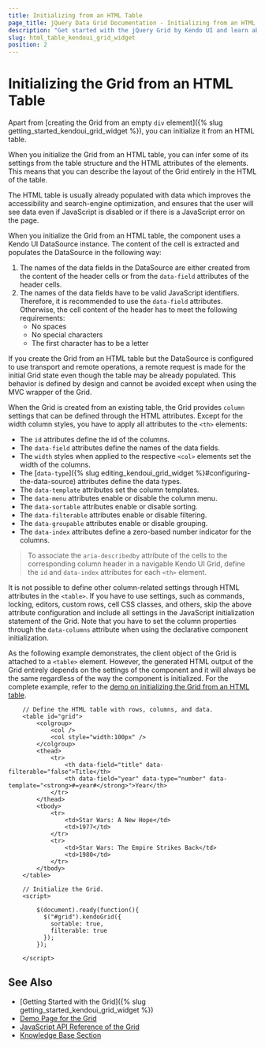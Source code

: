 ```yaml
---
title: Initializing from an HTML Table
page_title: jQuery Data Grid Documentation - Initializing from an HTML Table
description: "Get started with the jQuery Grid by Kendo UI and learn about the alternative way to initialize the component from an HTML table."
slug: html_table_kendoui_grid_widget
position: 2
---
```


# Initializing the Grid from an HTML Table

Apart from [creating the Grid from an empty `div` element]({% slug getting_started_kendoui_grid_widget %}), you can initialize it from an HTML table. 

When you initialize the Grid from an HTML table, you can infer some of its settings from the table structure and the HTML attributes of the elements. This means that you can describe the layout of the Grid entirely in the HTML of the table. 

The HTML table is usually already populated with data which improves the accessibility and search-engine optimization, and ensures that the user will see data even if JavaScript is disabled or if there is a JavaScript error on the page.

When you initialize the Grid from an HTML table, the component uses a Kendo UI DataSource instance. The content of the cell is extracted and populates the DataSource in the following way:

1. The names of the data fields in the DataSource are either created from the content of the header cells or from the `data-field` attributes of the header cells.
2. The names of the data fields have to be valid JavaScript identifiers. Therefore, it is recommended to use the `data-field` attributes. Otherwise, the cell content of the header has to meet the following requirements:
   * No spaces
   * No special characters
   * The first character has to be a letter

If you create the Grid from an HTML table but the DataSource is configured to use transport and remote operations, a remote request is made for the initial Grid state even though the table may be already populated. This behavior is defined by design and cannot be avoided except when using the MVC wrapper of the Grid.

When the Grid is created from an existing table, the Grid provides `column` settings that can be defined through the HTML attributes. Except for the width column styles, you have to apply all attributes to the `<th>` elements:
* The `id` attributes define the id of the columns.
* The `data-field` attributes define the names of the data fields.
* The `width` styles when applied to the respective `<col>` elements set the width of the columns.
* The [`data-type`]({% slug editing_kendoui_grid_widget %}#configuring-the-data-source) attributes define the data types.
* The `data-template` attributes set the column templates.
* The `data-menu` attributes enable or disable the column menu.
* The `data-sortable` attributes enable or disable sorting.
* The `data-filterable` attributes enable or disable filtering.
* The `data-groupable` attributes enable or disable grouping.
* The `data-index` attributes define a zero-based number indicator for the columns.

> To associate the `aria-describedby` attribute of the cells to the corresponding column header in a navigable Kendo UI Grid, define the `id` and `data-index` attributes for each `<th>` element.

It is not possible to define other column-related settings through HTML attributes in the `<table>`. If you have to use settings, such as commands, locking, editors, custom rows, cell CSS classes, and others, skip the above attribute configuration and include all settings in the JavaScript initialization statement of the Grid. Note that you have to set the column properties through the `data-columns` attribute when using the declarative component initialization.

As the following example demonstrates, the client object of the Grid is attached to a `<table>` element. However, the generated HTML output of the Grid entirely depends on the settings of the component and it will always be the same regardless of the way the component is initialized. For the complete example, refer to the [demo on initializing the Grid from an HTML table](https://demos.telerik.com/kendo-ui/grid/from-table).

```dojo
    // Define the HTML table with rows, columns, and data.
    <table id="grid">
        <colgroup>
            <col />
            <col style="width:100px" />
        </colgroup>
        <thead>
            <tr>
                <th data-field="title" data-filterable="false">Title</th>
                <th data-field="year" data-type="number" data-template="<strong>#=year#</strong>">Year</th>
            </tr>
        </thead>
        <tbody>
            <tr>
                <td>Star Wars: A New Hope</td>
                <td>1977</td>
            </tr>
            <tr>
                <td>Star Wars: The Empire Strikes Back</td>
                <td>1980</td>
            </tr>
        </tbody>
    </table>

    // Initialize the Grid.
    <script>

        $(document).ready(function(){
          $("#grid").kendoGrid({
            sortable: true,
            filterable: true
          });
        });

    </script>
```


## See Also 

* [Getting Started with the Grid]({% slug getting_started_kendoui_grid_widget %})
* [Demo Page for the Grid](https://demos.telerik.com/kendo-ui/grid/index)
* [JavaScript API Reference of the Grid](/api/javascript/ui/grid)
* [Knowledge Base Section](/knowledge-base)